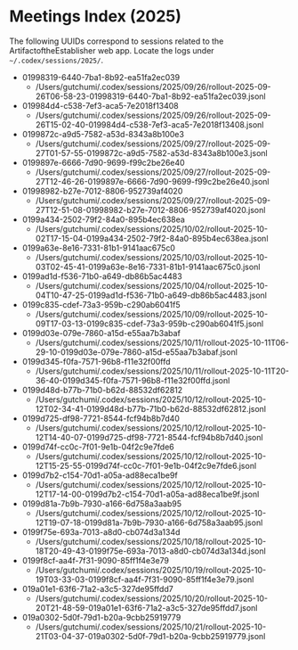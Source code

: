 # Meetings Index (2025)

The following UUIDs correspond to sessions related to the ArtifactoftheEstablisher web app. Locate the logs under `~/.codex/sessions/2025/`.

- 01998319-6440-7ba1-8b92-ea51fa2ec039
  - /Users/gutchumi/.codex/sessions/2025/09/26/rollout-2025-09-26T06-58-23-01998319-6440-7ba1-8b92-ea51fa2ec039.jsonl
- 019984d4-c538-7ef3-aca5-7e2018f13408
  - /Users/gutchumi/.codex/sessions/2025/09/26/rollout-2025-09-26T15-02-40-019984d4-c538-7ef3-aca5-7e2018f13408.jsonl
- 0199872c-a9d5-7582-a53d-8343a8b100e3
  - /Users/gutchumi/.codex/sessions/2025/09/27/rollout-2025-09-27T01-57-55-0199872c-a9d5-7582-a53d-8343a8b100e3.jsonl
- 0199897e-6666-7d90-9699-f99c2be26e40
  - /Users/gutchumi/.codex/sessions/2025/09/27/rollout-2025-09-27T12-46-26-0199897e-6666-7d90-9699-f99c2be26e40.jsonl
- 01998982-b27e-7012-8806-952739af4020
  - /Users/gutchumi/.codex/sessions/2025/09/27/rollout-2025-09-27T12-51-08-01998982-b27e-7012-8806-952739af4020.jsonl
- 0199a434-2502-79f2-84a0-895b4ec638ea
  - /Users/gutchumi/.codex/sessions/2025/10/02/rollout-2025-10-02T17-15-04-0199a434-2502-79f2-84a0-895b4ec638ea.jsonl
- 0199a63e-8e16-7331-81b1-9141aac675c0
  - /Users/gutchumi/.codex/sessions/2025/10/03/rollout-2025-10-03T02-45-41-0199a63e-8e16-7331-81b1-9141aac675c0.jsonl
- 0199ad1d-f536-71b0-a649-db86b5ac4483
  - /Users/gutchumi/.codex/sessions/2025/10/04/rollout-2025-10-04T10-47-25-0199ad1d-f536-71b0-a649-db86b5ac4483.jsonl
- 0199c835-cdef-73a3-959b-c290ab6041f5
  - /Users/gutchumi/.codex/sessions/2025/10/09/rollout-2025-10-09T17-03-13-0199c835-cdef-73a3-959b-c290ab6041f5.jsonl
- 0199d03e-079e-7860-a15d-e55aa7b3abaf
  - /Users/gutchumi/.codex/sessions/2025/10/11/rollout-2025-10-11T06-29-10-0199d03e-079e-7860-a15d-e55aa7b3abaf.jsonl
- 0199d345-f0fa-7571-96b8-f11e32f00ffd
  - /Users/gutchumi/.codex/sessions/2025/10/11/rollout-2025-10-11T20-36-40-0199d345-f0fa-7571-96b8-f11e32f00ffd.jsonl
- 0199d48d-b77b-71b0-b62d-88532df62812
  - /Users/gutchumi/.codex/sessions/2025/10/12/rollout-2025-10-12T02-34-41-0199d48d-b77b-71b0-b62d-88532df62812.jsonl
- 0199d725-df98-7721-8544-fcf94b8b7d40
  - /Users/gutchumi/.codex/sessions/2025/10/12/rollout-2025-10-12T14-40-07-0199d725-df98-7721-8544-fcf94b8b7d40.jsonl
- 0199d74f-cc0c-7f01-9e1b-04f2c9e7fde6
  - /Users/gutchumi/.codex/sessions/2025/10/12/rollout-2025-10-12T15-25-55-0199d74f-cc0c-7f01-9e1b-04f2c9e7fde6.jsonl
- 0199d7b2-c154-70d1-a05a-ad88eca1be9f
  - /Users/gutchumi/.codex/sessions/2025/10/12/rollout-2025-10-12T17-14-00-0199d7b2-c154-70d1-a05a-ad88eca1be9f.jsonl
- 0199d81a-7b9b-7930-a166-6d758a3aab95
  - /Users/gutchumi/.codex/sessions/2025/10/12/rollout-2025-10-12T19-07-18-0199d81a-7b9b-7930-a166-6d758a3aab95.jsonl
- 0199f75e-693a-7013-a8d0-cb074d3a134d
  - /Users/gutchumi/.codex/sessions/2025/10/18/rollout-2025-10-18T20-49-43-0199f75e-693a-7013-a8d0-cb074d3a134d.jsonl
- 0199f8cf-aa4f-7f31-9090-85ff1f4e3e79
  - /Users/gutchumi/.codex/sessions/2025/10/19/rollout-2025-10-19T03-33-03-0199f8cf-aa4f-7f31-9090-85ff1f4e3e79.jsonl
- 019a01e1-63f6-71a2-a3c5-327de95ffdd7
  - /Users/gutchumi/.codex/sessions/2025/10/20/rollout-2025-10-20T21-48-59-019a01e1-63f6-71a2-a3c5-327de95ffdd7.jsonl
- 019a0302-5d0f-79d1-b20a-9cbb25919779
  - /Users/gutchumi/.codex/sessions/2025/10/21/rollout-2025-10-21T03-04-37-019a0302-5d0f-79d1-b20a-9cbb25919779.jsonl
